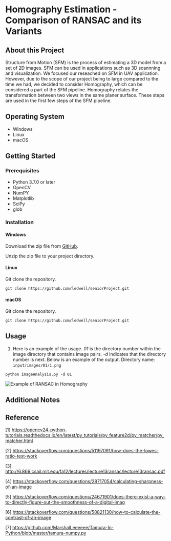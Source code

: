 # **Homography Estimation - Comparison of RANSAC and its Variants**
## About this Project
Structure from Motion (SFM) is the process of estimating a 3D model from a set of 2D images. SFM can be used in applications such as 3D scannning and visualization. We focused our reseached on SFM in UAV application. However, due to the scope of our project being to large compared to the time we had, we decided to consider Homography, which can be considered a part of the SFM pipeline. Homography relates the transformation between two views in the same planer surface. These steps are used in the first few steps of the SFM pipeline.
## Operating System 
- Windows
- Linux
- macOS
## Getting Started
### Prerequisites
- Python 3.7.0 or later
- OpenCV
- NumPY
- Matplotlib
- SciPy
- glob
### Installation
#### Windows
Download the zip file from [GitHub](https://github.com/ledwell/seniorProject).

Unzip the zip file to your project directory.
#### Linux
Git clone the repository.

`git clone https://github.com/ledwell/seniorProject.git`
#### macOS
Git clone the repository. 

`git clone https://github.com/ledwell/seniorProject.git`
## Usage
1. Here is an example of the usage. _01_ is the directory number within the image directory that contains image pairs. _-d_ indicates that the directory number is next. Below is an example of the output.
Directory name: `input/images/01/1.png`

`python imageAnalysis.py -d 01`

![Example of RANSAC in Homography](https://github.com/ledwell/seniorProject/blob/main/output/images/02/RANSAC_inlier_matches.png)
## Additional Notes
## Reference 
[1] https://opencv24-python-tutorials.readthedocs.io/en/latest/py_tutorials/py_feature2d/py_matcher/py_matcher.html

[2] https://stackoverflow.com/questions/51197091/how-does-the-lowes-ratio-test-work

[3] http://6.869.csail.mit.edu/fa12/lectures/lecture13ransac/lecture13ransac.pdf

[4] https://stackoverflow.com/questions/28717054/calculating-sharpness-of-an-image

[5] https://stackoverflow.com/questions/24671901/does-there-exist-a-way-to-directly-figure-out-the-smoothness-of-a-digital-imag

[6] https://stackoverflow.com/questions/58821130/how-to-calculate-the-contrast-of-an-image

[7] https://github.com/MarshalLeeeeee/Tamura-In-Python/blob/master/tamura-numpy.py